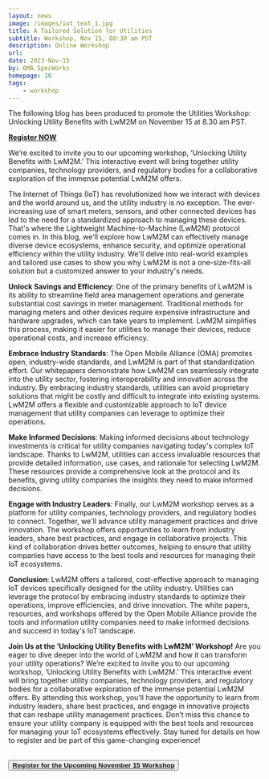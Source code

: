 ```yaml
---
layout: news
image: /images/iot_text_1.jpg
title: A Tailored Solution for Utilities
subtitle: Workshop, Nov 15, 08:30 am PST
description: Online Workshop
url: 
date: 2023-Nov-15
by: OMA SpecWorks
homepage: 10
tags: 
    - workshop
---
```


The following blog has been produced to promote the Utilities Workshop: Unlocking Utility Benefits with LwM2M on November 15 at 8.30 am PST.

<a href="https://21247113.hs-sites.com/unlocking-utility-benefits-with-lwm2m" target="_blank"><strong>Register NOW</strong></a>

We’re excited to invite you to our upcoming workshop, ‘Unlocking Utility Benefits with LwM2M.’ This interactive event will bring together utility companies, technology providers, and regulatory bodies for a collaborative exploration of the immense potential LwM2M offers.

<!--more-->
The Internet of Things (IoT) has revolutionized how we interact with devices and the world around us, and the utility industry is no exception. The ever-increasing use of smart meters, sensors, and other connected devices has led to the need for a standardized approach to managing these devices. That's where the Lightweight Machine-to-Machine (LwM2M) protocol comes in. In this blog, we'll explore how LwM2M can effectively manage diverse device ecosystems, enhance security, and optimize operational efficiency within the utility industry. We'll delve into real-world examples and tailored use cases to show you why LwM2M is not a one-size-fits-all solution but a customized answer to your industry's needs.

**Unlock Savings and Efficiency**:
One of the primary benefits of LwM2M is its ability to streamline field area management operations and generate substantial cost savings in meter management. Traditional methods for managing meters and other devices require expensive infrastructure and hardware upgrades, which can take years to implement. LwM2M simplifies this process, making it easier for utilities to manage their devices, reduce operational costs, and increase efficiency.

**Embrace Industry Standards**:
The Open Mobile Alliance (OMA) promotes open, industry-wide standards, and LwM2M is part of that standardization effort. Our whitepapers demonstrate how LwM2M can seamlessly integrate into the utility sector, fostering interoperability and innovation across the industry. By embracing industry standards, utilities can avoid proprietary solutions that might be costly and difficult to integrate into existing systems. LwM2M offers a flexible and customizable approach to IoT device management that utility companies can leverage to optimize their operations.

**Make Informed Decisions**:
Making informed decisions about technology investments is critical for utility companies navigating today's complex IoT landscape. Thanks to LwM2M, utilities can access invaluable resources that provide detailed information, use cases, and rationale for selecting LwM2M. These resources provide a comprehensive look at the protocol and its benefits, giving utility companies the insights they need to make informed decisions.

**Engage with Industry Leaders**:
Finally, our LwM2M workshop serves as a platform for utility companies, technology providers, and regulatory bodies to connect. Together, we'll advance utility management practices and drive innovation. The workshop offers opportunities to learn from industry leaders, share best practices, and engage in collaborative projects. This kind of collaboration drives better outcomes, helping to ensure that utility companies have access to the best tools and resources for managing their IoT ecosystems.

**Conclusion**:
LwM2M offers a tailored, cost-effective approach to managing IoT devices specifically designed for the utility industry. Utilities can leverage the protocol by embracing industry standards to optimize their operations, improve efficiencies, and drive innovation. The white papers, resources, and workshops offered by the Open Mobile Alliance provide the tools and information utility companies need to make informed decisions and succeed in today's IoT landscape.

**Join Us at the ‘Unlocking Utility Benefits with LwM2M’ Workshop!**
Are you eager to dive deeper into the world of LwM2M and how it can transform your utility operations? We’re excited to invite you to our upcoming workshop, ‘Unlocking Utility Benefits with LwM2M.’ This interactive event will bring together utility companies, technology providers, and regulatory bodies for a collaborative exploration of the immense potential LwM2M offers. By attending this workshop, you’ll have the opportunity to learn from industry leaders, share best practices, and engage in innovative projects that can reshape utility management practices. Don’t miss this chance to ensure your utility company is equipped with the best tools and resources for managing your IoT ecosystems effectively. Stay tuned for details on how to register and be part of this game-changing experience!

</br>
      <button><a  href="https://21247113.hs-sites.com/unlocking-utility-benefits-with-lwm2m" target="_blank"><strong>Register for the Upcoming November 15 Workshop</strong></a></button>
 </br>

